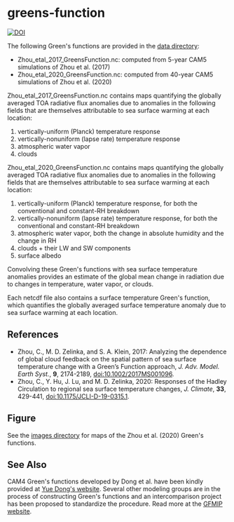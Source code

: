 # greens-function

[![DOI](https://zenodo.org/badge/155776110.svg)](https://zenodo.org/badge/latestdoi/155776110)

The following Green's functions are provided in the [data directory](https://github.com/mzelinka/greens-function/tree/master/data):
- Zhou_etal_2017_GreensFunction.nc: computed from 5-year CAM5 simulations of Zhou et al. (2017)
- Zhou_etal_2020_GreensFunction.nc: computed from 40-year CAM5 simulations of Zhou et al. (2020)

Zhou_etal_2017_GreensFunction.nc contains maps quantifying the globally averaged TOA radiative flux anomalies due to anomalies in the following fields that are themselves attributable to sea surface warming at each location:
1. vertically-uniform (Planck) temperature response
2. vertically-nonuniform (lapse rate) temperature response
3. atmospheric water vapor
4. clouds

Zhou_etal_2020_GreensFunction.nc contains maps quantifying the globally averaged TOA radiative flux anomalies due to anomalies in the following fields that are themselves attributable to sea surface warming at each location:
1. vertically-uniform (Planck) temperature response, for both the conventional and constant-RH breakdown
2. vertically-nonuniform (lapse rate) temperature response, for both the conventional and constant-RH breakdown
3. atmospheric water vapor, both the change in absolute humidity and the change in RH
4. clouds + their LW and SW components
5. surface albedo

Convolving these Green's functions with sea surface temperature anomalies provides an estimate of the global mean change in radiation due to changes in temperature, water vapor, or clouds.

Each netcdf file also contains a surface temperature Green's function, which quantifies the globally averaged surface temperature anomaly due to sea surface warming at each location.

References
----------
- Zhou, C., M. D. Zelinka, and S. A. Klein, 2017: Analyzing the dependence of global cloud feedback on the spatial pattern of sea surface temperature change with a Green’s Function approach, *J. Adv. Model. Earth Syst.*, **9**, 2174-2189, [doi:10.1002/2017MS001096](http://onlinelibrary.wiley.com/doi/10.1002/2017MS001096/abstract).
- Zhou, C., Y. Hu, J. Lu, and M. D. Zelinka, 2020: Responses of the Hadley Circulation to regional sea surface temperature changes, _J. Climate_, **33**, 429-441, [doi:10.1175/JCLI-D-19-0315.1](https://journals.ametsoc.org/view/journals/clim/33/2/jcli-d-19-0315.1.xml).

Figure
----------
See the [images directory](https://github.com/mzelinka/greens-function/tree/master/images) for maps of the Zhou et al. (2020) Green's functions.

See Also
----------
CAM4 Green's functions developed by Dong et al. have been kindly provided at [Yue Dong's website](https://sites.google.com/view/yuedong-atmos/data?authuser=0).
Several other modeling groups are in the process of constructing Green's functions and an intercomparison project has been proposed to standardize the procedure. Read more at the [GFMIP website](https://gfmip.org/).
